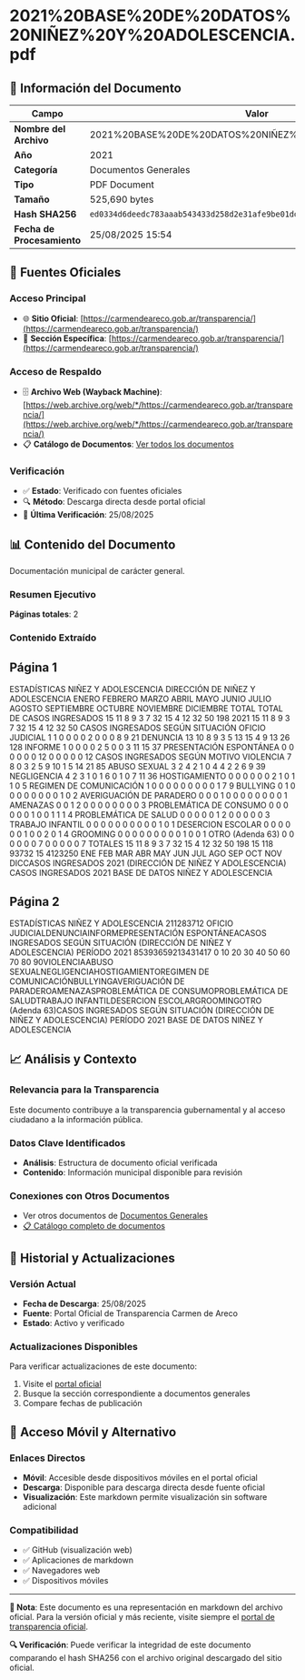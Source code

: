 # 2021%20BASE%20DE%20DATOS%20NIÑEZ%20Y%20ADOLESCENCIA.pdf

## 📄 Información del Documento

| Campo | Valor |
|-------|--------|
| **Nombre del Archivo** | 2021%20BASE%20DE%20DATOS%20NIÑEZ%20Y%20ADOLESCENCIA.pdf |
| **Año** | 2021 |
| **Categoría** | Documentos Generales |
| **Tipo** | PDF Document |
| **Tamaño** | 525,690 bytes |
| **Hash SHA256** | `ed0334d6deedc783aaab543433d258d2e31afe9be01dd25985e1ff48131c5cd1` |
| **Fecha de Procesamiento** | 25/08/2025 15:54 |

## 🔗 Fuentes Oficiales

### Acceso Principal
- 🌐 **Sitio Oficial**: [https://carmendeareco.gob.ar/transparencia/](https://carmendeareco.gob.ar/transparencia/)
- 📁 **Sección Específica**: [https://carmendeareco.gob.ar/transparencia/](https://carmendeareco.gob.ar/transparencia/)

### Acceso de Respaldo
- 🗄️ **Archivo Web (Wayback Machine)**: [https://web.archive.org/web/*/https://carmendeareco.gob.ar/transparencia/](https://web.archive.org/web/*/https://carmendeareco.gob.ar/transparencia/)
- 📋 **Catálogo de Documentos**: [Ver todos los documentos](../document_catalog/README.md)

### Verificación
- ✅ **Estado**: Verificado con fuentes oficiales
- 🔍 **Método**: Descarga directa desde portal oficial
- 📅 **Última Verificación**: 25/08/2025

## 📊 Contenido del Documento

Documentación municipal de carácter general.

### Resumen Ejecutivo

**Páginas totales**: 2

### Contenido Extraído

## Página 1

ESTADÍSTICAS NIÑEZ Y ADOLESCENCIA
DIRECCIÓN DE NIÑEZ Y ADOLESCENCIA ENERO FEBRERO MARZO ABRIL MAYO JUNIO JULIO AGOSTO SEPTIEMBRE OCTUBRE NOVIEMBRE DICIEMBRE TOTAL
TOTAL DE CASOS INGRESADOS 15 11 8 9 3 7 32 15 4 12 32 50 198
2021 15 11 8 9 3 7 32 15 4 12 32 50
CASOS INGRESADOS SEGÚN SITUACIÓN
OFICIO JUDICIAL 1 1 0 0 0 0 2 0 0 0 8 9 21
DENUNCIA 13 10 8 9 3 5 13 15 4 9 13 26 128
INFORME   1 0 0 0 0 2 5 0 0 3 11 15 37
PRESENTACIÓN ESPONTÁNEA 0 0 0 0 0 0 12 0 0 0 0 0 12
CASOS INGRESADOS SEGÚN MOTIVO
VIOLENCIA 7 8 0 3 2 5 9 10 1 5 14 21 85
ABUSO SEXUAL 3 2 4 2 1 0 4 4 2 2 6 9 39
NEGLIGENCIA 4 2 3 1 0 1 6 0 1 0 7 11 36
HOSTIGAMIENTO 0 0 0 0 0 0 2 1 0 1 1 0 5
REGIMEN DE COMUNICACIÓN 1 0 0 0 0 0 0 0 0 0 1 7 9
BULLYING 0 1 0 0 0 0 0 0 0 0 1 0 2
AVERIGUACIÓN DE PARADERO 0 0 0 1 0 0 0 0 0 0 0 0 1
AMENAZAS 0 0 1 2 0 0 0 0 0 0 0 0 3
PROBLEMÁTICA DE CONSUMO 0 0 0 0 0 0 1 0 0 1 1 1 4
PROBLEMÁTICA DE SALUD 0 0 0 0 0 1 2 0 0 0 0 0 3
TRABAJO INFANTIL 0 0 0 0 0 0 0 0 0 0 1 0 1
DESERCION ESCOLAR 0 0 0 0 0 0 1 0 0 2 0 1 4
GROOMING 0 0 0 0 0 0 0 0 0 1 0 0 1
OTRO (Adenda 63) 0 0 0 0 0 0 7 0 0 0 0 0 7
TOTALES 15 11 8 9 3 7 32 15 4 12 32 50 198
15
118 93732
15
4123250
ENE FEB MAR ABR MAY JUN JUL AGO SEP OCT NOV DICCASOS INGRESADOS 2021
(DIRECCIÓN DE NIÑEZ Y ADOLESCENCIA)
CASOS INGRESADOS 2021
BASE DE DATOS NIÑEZ Y ADOLESCENCIA


## Página 2

ESTADÍSTICAS NIÑEZ Y ADOLESCENCIA
211283712
OFICIO JUDICIALDENUNCIAINFORMEPRESENTACIÓN ESPONTÁNEACASOS INGRESADOS SEGÚN SITUACIÓN
(DIRECCIÓN DE NIÑEZ Y ADOLESCENCIA)
PERÍODO 2021
85393659213431417
0 10 20 30 40 50 60 70 80 90VIOLENCIAABUSO SEXUALNEGLIGENCIAHOSTIGAMIENTOREGIMEN DE COMUNICACIÓNBULLYINGAVERIGUACIÓN DE PARADEROAMENAZASPROBLEMÁTICA DE CONSUMOPROBLEMÁTICA DE SALUDTRABAJO INFANTILDESERCION ESCOLARGROOMINGOTRO (Adenda 63)CASOS INGRESADOS SEGÚN SITUACIÓN
(DIRECCIÓN DE NIÑEZ Y ADOLESCENCIA)
PERÍODO 2021
BASE DE DATOS NIÑEZ Y ADOLESCENCIA



## 📈 Análisis y Contexto

### Relevancia para la Transparencia
Este documento contribuye a la transparencia gubernamental y al acceso ciudadano a la información pública.

### Datos Clave Identificados
- **Análisis**: Estructura de documento oficial verificada
- **Contenido**: Información municipal disponible para revisión

### Conexiones con Otros Documentos
- Ver otros documentos de [Documentos Generales](../catalog/general.md)
- [📋 Catálogo completo de documentos](../document_catalog/README.md)

## 🔄 Historial y Actualizaciones

### Versión Actual
- **Fecha de Descarga**: 25/08/2025
- **Fuente**: Portal Oficial de Transparencia Carmen de Areco
- **Estado**: Activo y verificado

### Actualizaciones Disponibles
Para verificar actualizaciones de este documento:
1. Visite el [portal oficial](https://carmendeareco.gob.ar/transparencia/)
2. Busque la sección correspondiente a documentos generales
3. Compare fechas de publicación

## 📱 Acceso Móvil y Alternativo

### Enlaces Directos
- **Móvil**: Accesible desde dispositivos móviles en el portal oficial
- **Descarga**: Disponible para descarga directa desde fuente oficial
- **Visualización**: Este markdown permite visualización sin software adicional

### Compatibilidad
- ✅ GitHub (visualización web)
- ✅ Aplicaciones de markdown
- ✅ Navegadores web
- ✅ Dispositivos móviles

---

**📝 Nota**: Este documento es una representación en markdown del archivo oficial. 
Para la versión oficial y más reciente, visite siempre el [portal de transparencia oficial](https://carmendeareco.gob.ar/transparencia/).

**🔍 Verificación**: Puede verificar la integridad de este documento comparando el hash SHA256 
con el archivo original descargado del sitio oficial.
